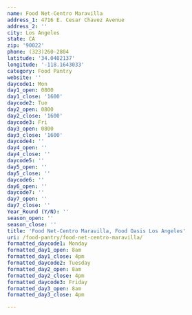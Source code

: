 ```yaml
---
name: Food Net-Centro Maravilla
address_1: 4716 E. Cesar Chavez Avenue
address_2: ''
city: Los Angeles
state: CA
zip: '90022'
phone: (323)260-2804
latitude: '34.0402137'
longitude: '-118.1643033'
category: Food Pantry
website: ''
daycode1: Mon
day1_open: 0800
day1_close: '1600'
daycode2: Tue
day2_open: 0800
day2_close: '1600'
daycode3: Fri
day3_open: 0800
day3_close: '1600'
daycode4: ''
day4_open: ''
day4_close: ''
daycode5: ''
day5_open: ''
day5_close: ''
daycode6: ''
day6_open: ''
daycode7: ''
day7_open: ''
day7_close: ''
Year_Round (Y/N): ''
season_open: ''
season_close: ''
title: 'Food Net-Centro Maravilla, Food Oasis Los Angeles'
uri: /food-pantry/food-net-centro-maravilla/
formatted_daycode1: Monday
formatted_day1_open: 8am
formatted_day1_close: 4pm
formatted_daycode2: Tuesday
formatted_day2_open: 8am
formatted_day2_close: 4pm
formatted_daycode3: Friday
formatted_day3_open: 8am
formatted_day3_close: 4pm

---
```

